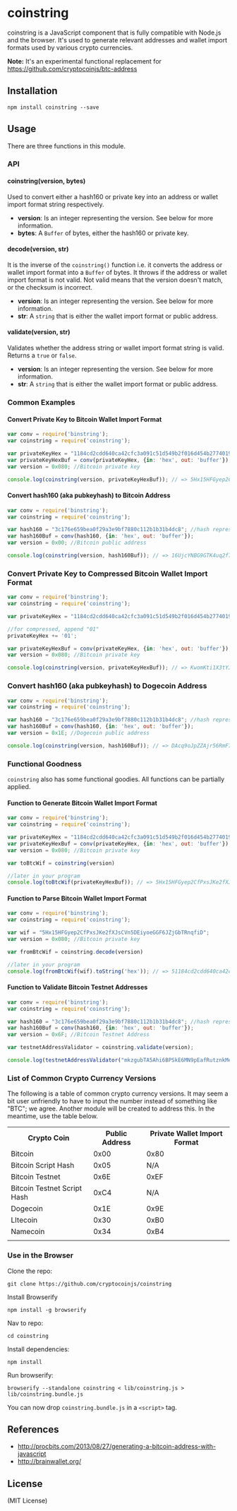 coinstring
==========

coinstring is a JavaScript component that is fully compatible with Node.js and the browser. It's used to generate relevant addresses and wallet import formats used by various crypto currencies.

**Note:** It's an experimental functional replacement for https://github.com/cryptocoinjs/btc-address


Installation
------------

    npm install coinstring --save


Usage
-----

There are three functions in this module.

### API

#### coinstring(version, bytes)

Used to convert either a hash160 or private key into an address or wallet import format string respectively.

- **version**: Is an integer representing the version. See below for more information.
- **bytes**: A `Buffer` of bytes, either the hash160 or private key.


#### decode(version, str)

It is the inverse of the `coinstring()` function i.e. it converts the address or wallet import format into a `Buffer` of bytes. It
throws if the address or wallet import format is not valid. Not valid means that the version doesn't match, or the checksum is
incorrect.

- **version**: Is an integer representing the version. See below for more information.
- **str**: A `string` that is either the wallet import format or public address.


#### validate(version, str)

Validates whether the address string or wallet import format string is valid. Returns a `true` or `false`.

- **version**: Is an integer representing the version. See below for more information.
- **str**: A `string` that is either the wallet import format or public address.



### Common Examples

#### Convert Private Key to Bitcoin Wallet Import Format

```js
var conv = require('binstring');
var coinstring = require('coinstring');

var privateKeyHex = "1184cd2cdd640ca42cfc3a091c51d549b2f016d454b2774019c2b2d2e08529fd";
var privateKeyHexBuf = conv(privateKeyHex, {in: 'hex', out: 'buffer'});
var version = 0x080; //Bitcoin private key

console.log(coinstring(version, privateKeyHexBuf)); // => 5Hx15HFGyep2CfPxsJKe2fXJsCVn5DEiyoeGGF6JZjGbTRnqfiD
```

#### Convert hash160 (aka pubkeyhash) to Bitcoin Address

```js
var conv = require('binstring');
var coinstring = require('coinstring');

var hash160 = "3c176e659bea0f29a3e9bf7880c112b1b31b4dc8"; //hash representing uncompressed
var hash160Buf = conv(hash160, {in: 'hex', out: 'buffer'});
var version = 0x00; //Bitcoin public address

console.log(coinstring(version, hash160Buf)); // => 16UjcYNBG9GTK4uq2f7yYEbuifqCzoLMGS
```

### Convert Private Key to Compressed Bitcoin Wallet Import Format

```js
var conv = require('binstring');
var coinstring = require('coinstring');

var privateKeyHex = "1184cd2cdd640ca42cfc3a091c51d549b2f016d454b2774019c2b2d2e08529fd";

//for compressed, append "01"
privateKeyHex += '01';

var privateKeyHexBuf = conv(privateKeyHex, {in: 'hex', out: 'buffer'});
var version = 0x080; //Bitcoin private key

console.log(coinstring(version, privateKeyHexBuf)); // => KwomKti1X3tYJUUMb1TGSM2mrZk1wb1aHisUNHCQXTZq5auC2qc3
```

### Convert hash160 (aka pubkeyhash) to Dogecoin Address

```js
var conv = require('binstring');
var coinstring = require('coinstring');

var hash160 = "3c176e659bea0f29a3e9bf7880c112b1b31b4dc8"; //hash representing uncompressed
var hash160Buf = conv(hash160, {in: 'hex', out: 'buffer'});
var version = 0x1E; //Dogecoin public address

console.log(coinstring(version, hash160Buf)); // => DAcq9oJpZZAjr56RmF7Y5zmWboZWQ4HAsW
```



### Functional Goodness

`coinstring` also has some functional goodies. All functions can be partially applied.

#### Function to Generate Bitcoin Wallet Import Format

```js
var conv = require('binstring');
var coinstring = require('coinstring');

var privateKeyHex = "1184cd2cdd640ca42cfc3a091c51d549b2f016d454b2774019c2b2d2e08529fd";
var privateKeyHexBuf = conv(privateKeyHex, {in: 'hex', out: 'buffer'});
var version = 0x080; //Bitcoin private key

var toBtcWif = coinstring(version)

//later in your program
console.log(toBtcWif(privateKeyHexBuf)); // => 5Hx15HFGyep2CfPxsJKe2fXJsCVn5DEiyoeGGF6JZjGbTRnqfiD
```

#### Function to Parse Bitcoin Wallet Import Format

```js
var conv = require('binstring');
var coinstring = require('coinstring');

var wif = "5Hx15HFGyep2CfPxsJKe2fXJsCVn5DEiyoeGGF6JZjGbTRnqfiD";
var version = 0x080; //Bitcoin private key

var fromBtcWif = coinstring.decode(version)

//later in your program
console.log(fromBtcWif(wif).toString('hex')); // => 51184cd2cdd640ca42cfc3a091c51d549b2f016d454b2774019c2b2d2e08529fd
```

#### Function to Validate Bitcoin Testnet Addresses

```js
var conv = require('binstring');
var coinstring = require('coinstring');

var hash160 = "3c176e659bea0f29a3e9bf7880c112b1b31b4dc8"; //hash representing uncompressed
var hash160Buf = conv(hash160, {in: 'hex', out: 'buffer'});
var version = 0x6F; //Bitcoin Testnet Address

var testnetAddressValidator = coinstring.validate(version);

console.log(testnetAddressValidator("mkzgubTA5Ahi6BPSkE6MN9pEafRutznkMe")) // => true
```


### List of Common Crypto Currency Versions

The following is a table of common crypto currency versions. It may seem a bit user unfriendly to have to input the number instead of something like "BTC"; we agree. Another module will be created to address this. In the meantime, use the table below.

<table>
<tr><th>Crypto Coin</th><th>Public Address</th><th>Private Wallet Import Format</th></tr>
<tr><td>Bitcoin</td><td> 0x00</td><td> 0x80</td></tr>
<tr><td>Bitcoin Script Hash</td><td> 0x05</td><td> N/A</td></tr>
<tr><td>Bitcoin Testnet</td><td> 0x6E</td><td> 0xEF</td></tr>
<tr><td>Bitcoin Testnet Script Hash</td><td> 0xC4</td><td> N/A</td></tr>
<tr><td>Dogecoin</td><td> 0x1E</td><td> 0x9E</td></tr>
<tr><td>LItecoin</td><td> 0x30</td><td> 0xB0</td></tr>
<tr><td>Namecoin</td><td> 0x34</td><td> 0xB4</td></tr>
<tr><td></td></tr>
</table>



### Use in the Browser

Clone the repo:

    git clone https://github.com/cryptocoinjs/coinstring

Install Browserify

    npm install -g browserify

Nav to repo:

    cd coinstring

Install dependencies:

    npm install

Run browserify:

    browserify --standalone coinstring < lib/coinstring.js > lib/coinstring.bundle.js

You can now drop `coinstring.bundle.js` in a `<script>` tag.



References
----------
- http://procbits.com/2013/08/27/generating-a-bitcoin-address-with-javascript
- http://brainwallet.org/



License
-------

(MIT License)


